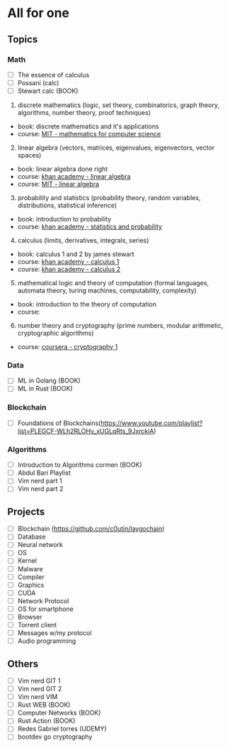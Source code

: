 # All for one 

## Topics

### Math
- [ ] The essence of calculus 
- [ ] Possani (calc)
- [ ] Stewart calc (BOOK)

1. discrete mathematics (logic, set theory, combinatorics, graph theory, algorithms, number theory, proof techniques)
  - book: discrete mathematics and it's applications
  - course: [MIT - mathematics for computer science](https://ocw.mit.edu/courses/6-042j-mathematics-for-computer-science-fall-2010/)
2. linear algebra (vectors, matrices, eigenvalues, eigenvectors, vector spaces)
  - book: linear algebra done right
  - course: [khan academy - linear algebra](https://www.khanacademy.org/math/linear-algebra)
  - course: [MIT - linear algebra](https://ocw.mit.edu/courses/18-06-linear-algebra-spring-2010/)
3. probability and statistics (probability theory, random variables, distributions, statistical inference)
  - book: introduction to probability
  - course: [khan academy - statistics and probability](https://www.khanacademy.org/math/statistics-probability)
4. calculus (limits, derivatives, integrals, series)
  - book: calculus 1 and 2 by james stewart
  - course: [khan academy - calculus 1](https://www.khanacademy.org/math/calculus-1)
  - course: [khan academy - calculus 2](https://www.khanacademy.org/math/calculus-2)
5. mathematical logic and theory of computation (formal languages, automata theory, turing machines, computability, complexity)
  - book: introduction to the theory of computation
  - course:
6. number theory and cryptography (prime numbers, modular arithmetic, cryptographic algorithms)
  - course: [coursera - cryptography 1](https://www.coursera.org/learn/crypto)

### Data
- [ ] ML in Golang (BOOK)
- [ ] ML in Rust (BOOK)

### Blockchain
- [ ] Foundations of Blockchains(https://www.youtube.com/playlist?list=PLEGCF-WLh2RLOHv_xUGLqRts_9JxrckiA)

### Algorithms
- [ ] Introduction to Algorithms cormen (BOOK)
- [ ] Abdul Bari Playlist
- [ ] Vim nerd part 1
- [ ] Vim nerd part 2

## Projects
- [ ] Blockchain (https://github.com/c0utin/laygochain)
- [ ] Database
- [ ] Neural network
- [ ] OS
- [ ] Kernel
- [ ] Malware
- [ ] Compiler
- [ ] Graphics
- [ ] CUDA
- [ ] Network Protocol
- [ ] OS for smartphone
- [ ] Browser
- [ ] Torrent client
- [ ] Messages w/my protocol
- [ ] Audio programming

## Others
- [ ] Vim nerd GIT 1
- [ ] Vim nerd GIT 2
- [ ] Vim nerd VIM
- [ ] Rust WEB (BOOK) 
- [ ] Computer Networks (BOOK)
- [ ] Rust Action (BOOK)
- [ ] Redes Gabriel torres (UDEMY)
- [ ] bootdev go cryptography
